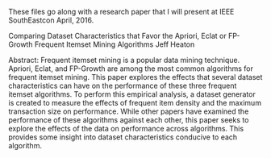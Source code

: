 These files go along with a research paper that I will present at IEEE SouthEastcon April, 2016.  

Comparing Dataset Characteristics that Favor the Apriori, Eclat or FP-Growth Frequent Itemset Mining Algorithms
Jeff Heaton

Abstract: Frequent itemset mining is a popular data mining technique.  Apriori, Eclat, and FP-Growth 
are among the most common algorithms for frequent itemset mining.  This paper explores the 
effects that several dataset characteristics can have on the performance of these three frequent 
itemset algorithms.  To perform this empirical analysis, a dataset generator is created to measure 
the effects of frequent item density and the maximum transaction size on performance.  While other 
papers have examined the performance of these algorithms against each other, this paper seeks 
to explore the effects of the data on performance across algorithms. This provides some insight 
into dataset characteristics conducive to each algorithm.